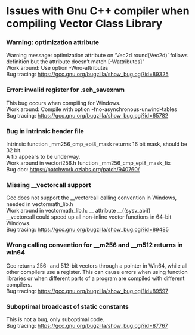 # Issues with Gnu C++ compiler when compiling Vector Class Library

### Warning: optimization attribute  
Warning message: optimization attribute on ‘Vec2d round(Vec2d)’ follows definition but the attribute doesn’t match [-Wattributes]"  
Work around: Use option  -Wno-attributes  
Bug tracing: <https://gcc.gnu.org/bugzilla/show_bug.cgi?id=89325>

### Error: invalid register for .seh_savexmm   
This bug occurs when compiling for Windows.  
Work around: Compile with option  -fno-asynchronous-unwind-tables  
Bug tracing: <https://gcc.gnu.org/bugzilla/show_bug.cgi?id=65782>

### Bug in intrinsic header file  
Intrinsic function _mm256_cmp_epi8_mask returns 16 bit mask, should be 32 bit.  
A fix appears to be underway.  
Work around in vectori256.h function _mm256_cmp_epi8_mask_fix  
Bug doc: <https://patchwork.ozlabs.org/patch/940760/>

### Missing __vectorcall support  
Gcc does not support the __vectorcall calling convention in Windows, needed in vectormath_lib.h  
Work around in vectormath_lib.h: __ attribute __((sysv_abi))  
__vectorcall could speed up all non-inline vector functions in 64-bit Windows.  
Bug tracing: <https://gcc.gnu.org/bugzilla/show_bug.cgi?id=89485>

### Wrong calling convention for __m256 and __m512 returns in win64  
Gcc returns 256- and 512-bit vectors through a pointer in Win64, while all other compilers use a register.
This can cause errors when using function libraries or when different parts of a program are compiled with different compilers.  
Bug tracing: https://gcc.gnu.org/bugzilla/show_bug.cgi?id=89597

### Suboptimal broadcast of static constants  
This is not a bug, only suboptimal code.  
Bug tracing: <https://gcc.gnu.org/bugzilla/show_bug.cgi?id=87767>
